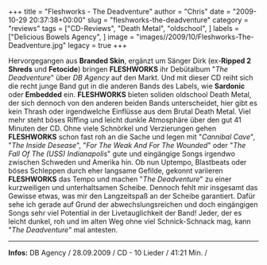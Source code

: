 +++
title = "Fleshworks - The Deadventure"
author = "Chris"
date = "2009-10-29 20:37:38+00:00"
slug = "fleshworks-the-deadventure"
category = "reviews"
tags = ["CD-Reviews", "Death Metal", "oldschool", ]
labels = ["Delicious Bowels Agency", ]
image = "images//2009/10/Fleshworks-The-Deadventure.jpg"
legacy = true
+++

Hervorgegangen aus **Branded Skin**, ergänzt um Sänger Dirk (ex-**Ripped 2 Shreds** und **Fetocide**) bringen **FLESHWORKS** ihr Debütalbum "_The Deadventure_" über _DB Agency_ auf den Markt. Und mit dieser CD reiht sich die recht junge Band gut in die anderen Bands des Labels, wie **Sardonic** oder **Embedded** ein. **FLESHWORKS** bieten soliden oldschool Death Metal, der sich dennoch von den anderen beiden Bands unterscheidet, hier gibt es kein Thrash oder irgendwelche Einflüsse aus dem Brutal Death Metal. Viel mehr steht böses Riffing und leicht dunkle Atmosphäre über den gut 41 Minuten der CD.
Ohne viele Schnörkel und Verzierungen  gehen **FLESHWORKS** schon fast roh an die Sache und legen mit "_Cannibal Cave_", "_The Inside Desease_", "_For The Weak And For The Wounded_" oder "_The Fall Of The (USS) Indianapolis_" gute und eingängige Songs irgendwo zwischen Schweden und Amerika hin. Ob nun Uptempo, Blastbeats oder böses Schleppen durch eher langsame Gefilde, gekonnt variieren **FLESHWORKS** das Tempo und machen "_The Deadventure_" zu einer kurzweiligen und unterhaltsamen Scheibe.
Dennoch fehlt mir insgesamt das Gewisse etwas, was mir den Langzeitspaß an der Scheibe garantiert. Dafür sehe ich gerade auf Grund der abwechslungsreichen und doch eingängigen Songs sehr viel Potential in der Livetauglichkeit der Band!
Jeder, der es leicht dunkel, roh und im alten Weg ohne viel Schnick-Schnack mag, kann "_The Deadventure_" mal antesten.





---
**Infos:**
DB Agency / 28.09.2009 / 
CD - 10 Lieder / 41:21 Min. / 
